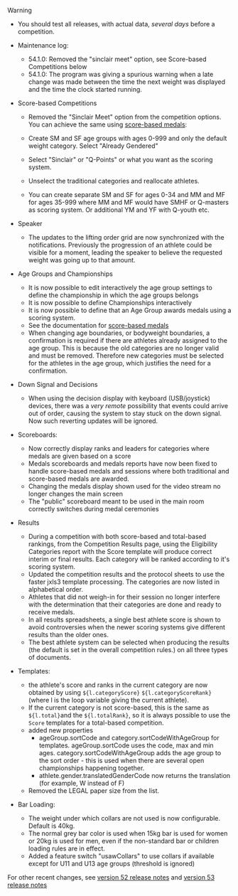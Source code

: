 > [!WARNING]
>
> - You should test all releases, with actual data, *several days* before a competition.

- Maintenance log:
  - 54.1.0: Removed the "sinclair meet" option, see Score-based Competitions below
  - 54.1.0: The program was giving a spurious warning when a late change was made between the time the next weight was displayed and the time the clock  started running.
  
- Score-based Competitions
  -  Removed the "Sinclair Meet" option from the competition options.  You can achieve the same using [score-based medals](https://jflamy.github.io/owlcms4/#/ScoreBasedCompetitions):
    - Create SM and SF age groups with ages 0-999 and only the default weight category.  Select "Already Gendered"
  
    - Select "Sinclair" or "Q-Points" or what you want as the scoring system. 
  
    - Unselect the traditional categories and reallocate athletes.
  
    - You can create separate SM and SF for ages 0-34 and MM and MF for ages 35-999 where MM and MF would have SMHF or Q-masters as scoring system.  Or additional YM and YF with Q-youth etc.
  
- Speaker
  - The updates to the lifting order grid are now synchronized with the notifications.  Previously the progression of an athlete could be visible for a moment, leading the speaker to believe the requested weight was going up to that amount.

- Age Groups and Championships
  - It is now possible to edit interactively the age group settings to define the championship in which the age groups belongs
  - It is now possible to define Championships interactively
  - It is now possible to define that an Age Group awards medals using a scoring system.
  - See the documentation for [score-based medals](https://jflamy.github.io/owlcms4/#/ScoreBasedCompetitions)
  - When changing age boundaries, or bodyweight boundaries, a confirmation is required if there are athletes already assigned to the age group.  This is because the old categories are no longer valid and must be removed. Therefore new categories must be selected for the athletes in the age group, which justifies the need for a confirmation.
- Down Signal and Decisions
  - When using the decision display with keyboard (USB/joystick) devices, there was a *very remote* possibility that events could arrive out of order, causing the system to stay stuck on the down signal.  Now such reverting updates will be ignored.
- Scoreboards:
  - Now correctly display ranks and leaders for categories where medals are given based on a score 
  - Medals scoreboards and medals reports have now been fixed to handle score-based medals and sessions where both traditional and score-based medals are awarded.
  - Changing the medals display shown used for the video stream no longer changes the main screen
  - The "public" scoreboard meant to be used in the main room correctly switches during medal ceremonies
- Results
  - During a competition with both score-based and total-based rankings, from the Competition Results page, using the Eligibility Categories report with the Score template will produce correct interim or final results.   Each category will be ranked according to it's scoring system.
  - Updated the competition results and the protocol sheets to use the faster jxls3 template processing. The categories are now listed in alphabetical order.
  - Athletes that did not weigh-in for their session no longer interfere with the determination that their categories are done and ready to receive medals.
  - In all results spreadsheets, a single best athlete score is shown to avoid controversies when the newer scoring systems give different results than the older ones.  
  - The best athlete system can be selected when producing the results (the default is set in the overall competition rules.) on all three types of documents.
- Templates:
  - the athlete's score and ranks in the current category are now obtained by using `${l.categoryScore}` `${l.categoryScoreRank}` (where l is the loop variable giving the current athlete).  
  - If the current category is not score-based, this is the same as `${l.total}`and the `${l.totalRank}`, so it is always possible to use the `Score` templates for a total-based competition.
  - added new properties 
    - ageGroup.sortCode and category.sortCodeWithAgeGroup for templates.  ageGroup.sortCode uses the code, max and min ages.  category.sortCodeWithAgeGroup adds the age group to the sort order - this is used when there are several open championships happening together.
    - athlete.gender.translatedGenderCode now returns the translation (for example, W instead of F)
  - Removed the LEGAL paper size from the list.
- Bar Loading:
  - The weight under which collars are not used is now configurable.  Default is 40kg.
  - The normal grey bar color is used when 15kg bar is used for women or 20kg is used for men, even if the non-standard bar or children loading rules are in effect.
  -  Added a feature switch "usawCollars" to use collars if available except for U11 and U13 age groups (threshold is ignored)

For other recent changes, see [version 52 release notes](https://github.com/owlcms/owlcms4/releases/tag/52.0.6) and [version 53 release notes](https://github.com/owlcms/owlcms4/releases/tag/53.1.0)
